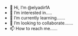 - 👋 Hi, I’m @elyadirfA
- 👀 I’m interested in.....
- 🌱 I’m currently learning.......
- 💞️ I’m looking to collaborate.......
- 📫 How to reach me......

<!---
elyadirfA/elyadirfA is a ✨ special ✨ repository because its `README.md` (this file) appears on your GitHub profile.
You can click the Preview link to take a look at your changes.
--->
